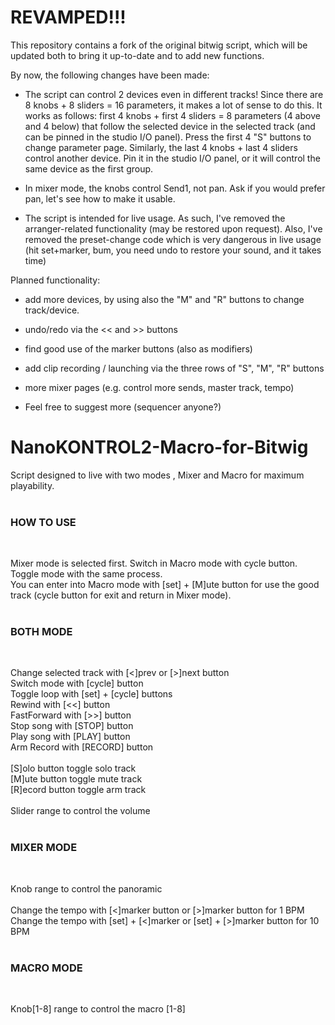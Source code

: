 # REVAMPED!!!

This repository contains a fork of the original bitwig script, which will be updated both to bring it up-to-date and to add new functions. 

By now, the following changes have been made:

- The script can control 2 devices even in different tracks! Since there are 8 knobs + 8 sliders = 16 parameters, it makes a lot of sense to do this. It works as follows: first 4 knobs + first 4 sliders = 8 parameters (4 above and 4 below) that follow the selected device in the selected track (and can be pinned in the studio I/O panel). Press the first 4 "S" buttons to change parameter page. Similarly, the last 4 knobs + last 4 sliders control another device. Pin it in the studio I/O panel, or it will control the same device as the first group.

- In mixer mode, the knobs control Send1, not pan. Ask if you would prefer pan, let's see how to make it usable. 

- The script is intended for live usage. As such, I've removed the arranger-related functionality (may be restored upon request). Also, I've removed the preset-change code which is very dangerous in live usage (hit set+marker, bum, you need undo to restore your sound, and it takes time)

Planned functionality:

- add more devices, by using also the "M" and "R" buttons to change track/device. 

- undo/redo via the << and >> buttons

- find good use of the marker buttons (also as modifiers)

- add clip recording / launching via the three rows of "S", "M", "R" buttons

- more mixer pages (e.g. control more sends, master track, tempo)

- Feel free to suggest more (sequencer anyone?)


# NanoKONTROL2-Macro-for-Bitwig
 Script designed to live with two modes , Mixer and Macro for maximum playability.<br />
 <br />
 <h3>HOW TO USE</h3><br />

 Mixer mode is selected first. Switch in Macro mode with cycle button. Toggle mode with the same process.<br />
 You can enter into Macro mode with [set] + [M]ute button for use the good track (cycle button for exit and return in Mixer mode).<br />
 <br />
 <h3>BOTH MODE</h3><br />

 Change selected track with [<]prev or [>]next button<br />
 Switch mode with [cycle] button<br />
 Toggle loop with [set] + [cycle] buttons<br />
 Rewind with [<<] button<br />
 FastForward with [>>] button<br />
 Stop song with [STOP] button<br />
 Play song with [PLAY] button<br />
 Arm Record with [RECORD] button<br />
 <br />
 [S]olo button toggle solo track<br />
 [M]ute button toggle mute track<br />
 [R]ecord button toggle arm track<br />
 <br />
 Slider range to control the volume<br />
 <br />
 <h3>MIXER MODE</h3><br />

 Knob range to control the panoramic<br />
 <br />
 Change the tempo with [<]marker button or [>]marker button for 1 BPM<br />
 Change the tempo with [set] + [<]marker or [set] + [>]marker button for 10 BPM<br />
 <br />
 <h3>MACRO MODE</h3><br />

 Knob[1-8] range to control the macro [1-8]
 
 
 
 
 
 
